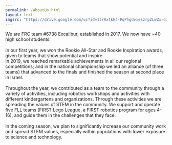```yaml
---
permalink: /AboutUs.html
layout: text
imgsrc: "https://drive.google.com/uc?id=1lrRxtkE4-PqPhgdvieszrpZLwZx-d3kt"
---
```

We are FRC team #6738 Excalibur, established in 2017. We now have ~40 high school students.
<br /><br />
In our first year, we won the Rookie All-Star and Rookie Inspiration awards, given to teams that show
potential and inspire.
<br />
In 2019, we reached remarkable achievements in all our regional competitions;
and in the national championship we led an alliance (of three teams) that advanced to the
finals and finished the season at second place in Israel.
<br /><br />
Throughout the year, we contributed as a team to the community through a variety of activities,
including robotics workshops and activities with different kindergartens and organizations.
Through these activities we are spreading the values ​​of STEM in the community.
We support and operate five <a href="https://www.firstinspires.org/robotics/fll">FLL</a> teams
(FIRST Lego League, a FIRST robotics program for ages 4-16), and guide them in the challenges that they
face.
<br /><br />
In the coming season, we plan to significantly increase our community work and spread STEM
values, especially within populations with lower exposure to science and technology.
